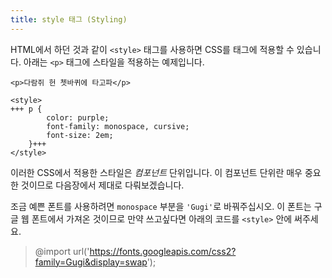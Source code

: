 ```yaml
---
title: style 태그 (Styling)
---
```


HTML에서 하던 것과 같이 `<style>` 태그를 사용하면 CSS를 태그에 적용할 수 있습니다. 아래는 `<p>` 태그에 스타일을 적용하는 예제입니다.

```svelte
<p>다람쥐 헌 쳇바퀴에 타고파</p>

<style>
+++	p {
		color: purple;
		font-family: monospace, cursive;
		font-size: 2em;
	}+++
</style>
```

이러한 CSS에서 적용한 스타일은 *컴포넌트* 단위입니다. 이 컴포넌트 단위란 매우 중요한 것이므로 다음장에서 제대로 다뤄보겠습니다.

조금 예쁜 폰트를 사용하려면 `monospace` 부분을 `'Gugi'`로 바꿔주십시오. 이 폰트는 구글 웹 폰트에서 가져온 것이므로 만약 쓰고싶다면 아래의 코드를 `<style>` 안에 써주세요.

> @import url('https://fonts.googleapis.com/css2?family=Gugi&display=swap');
